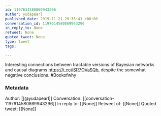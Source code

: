 ```yaml
---
id: 1197614580869943296
author: yudapearl
published_date: 2019-11-21 20:35:41 +00:00
conversation_id: 1197614580869943296
in_reply_to: None
retweet: None
quoted_tweet: None
type: tweet
tags:

---
```


Interesting connections between tractable versions of Bayesian networks and causal diagrams https://t.co/iSR7OVaSQb, despite the somewhat negative conclusions. #Bookofwhy

### Metadata

Author: [[@yudapearl]]
Conversation: [[conversation-1197614580869943296]]
In reply to: [[None]]
Retweet of: [[None]]
Quoted tweet: [[None]]
